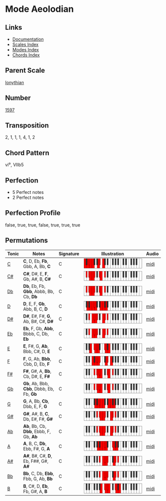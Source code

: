# Mode Aeolodian

## Links

- [Documentation](README.md)
- [Scales Index](Scales.md)
- [Modes Index](Modes.md)
- [Chords Index](Chords.md)

## Parent Scale

[Ionythian](ScaleIonythian.md)

## Number

[1597](https://ianring.com/musictheory/scales/1597)

## Transposition

2, 1, 1, 1, 4, 1, 2

## Chord Pattern

vi⁰, VIIb5

## Perfection

- 5 Perfect notes
- 2 Perfect notes

## Perfection Profile

false, true, true, false, true, true, true

## Permutations

| Tonic | Notes | Signature | Illustration | Audio |
|-------|-------|-----------|--------------|-------|
| [C](ModeCNaturalAeolodian.md) | **C**, D, Eb, **Fb**, Gbb, A, Bb, **C** | C | ![CNaturalAeolodian](ModeCNaturalAeolodian.png) | [midi](https://github.com/edipermadi/music/blob/main/docs/ModeCNaturalAeolodian.mid?raw=true) |
| [C#](ModeCSharpAeolodian.md) | **C#**, D#, E, **F**, Gb, A#, B, **C#** | C | ![CSharpAeolodian](ModeCSharpAeolodian.png) | [midi](https://github.com/edipermadi/music/blob/main/docs/ModeCSharpAeolodian.mid?raw=true) |
| [Db](ModeDFlatAeolodian.md) | **Db**, Eb, Fb, **Gbb**, Abbb, Bb, Cb, **Db** | C | ![DFlatAeolodian](ModeDFlatAeolodian.png) | [midi](https://github.com/edipermadi/music/blob/main/docs/ModeDFlatAeolodian.mid?raw=true) |
| [D](ModeDNaturalAeolodian.md) | **D**, E, F, **Gb**, Abb, B, C, **D** | C | ![DNaturalAeolodian](ModeDNaturalAeolodian.png) | [midi](https://github.com/edipermadi/music/blob/main/docs/ModeDNaturalAeolodian.mid?raw=true) |
| [D#](ModeDSharpAeolodian.md) | **D#**, E#, F#, **G**, Ab, B#, C#, **D#** | C | ![DSharpAeolodian](ModeDSharpAeolodian.png) | [midi](https://github.com/edipermadi/music/blob/main/docs/ModeDSharpAeolodian.mid?raw=true) |
| [Eb](ModeEFlatAeolodian.md) | **Eb**, F, Gb, **Abb**, Bbbb, C, Db, **Eb** | C | ![EFlatAeolodian](ModeEFlatAeolodian.png) | [midi](https://github.com/edipermadi/music/blob/main/docs/ModeEFlatAeolodian.mid?raw=true) |
| [E](ModeENaturalAeolodian.md) | **E**, F#, G, **Ab**, Bbb, C#, D, **E** | C | ![ENaturalAeolodian](ModeENaturalAeolodian.png) | [midi](https://github.com/edipermadi/music/blob/main/docs/ModeENaturalAeolodian.mid?raw=true) |
| [F](ModeFNaturalAeolodian.md) | **F**, G, Ab, **Bbb**, Cbb, D, Eb, **F** | C | ![FNaturalAeolodian](ModeFNaturalAeolodian.png) | [midi](https://github.com/edipermadi/music/blob/main/docs/ModeFNaturalAeolodian.mid?raw=true) |
| [F#](ModeFSharpAeolodian.md) | **F#**, G#, A, **Bb**, Cb, D#, E, **F#** | C | ![FSharpAeolodian](ModeFSharpAeolodian.png) | [midi](https://github.com/edipermadi/music/blob/main/docs/ModeFSharpAeolodian.mid?raw=true) |
| [Gb](ModeGFlatAeolodian.md) | **Gb**, Ab, Bbb, **Cbb**, Dbbb, Eb, Fb, **Gb** | C | ![GFlatAeolodian](ModeGFlatAeolodian.png) | [midi](https://github.com/edipermadi/music/blob/main/docs/ModeGFlatAeolodian.mid?raw=true) |
| [G](ModeGNaturalAeolodian.md) | **G**, A, Bb, **Cb**, Dbb, E, F, **G** | C | ![GNaturalAeolodian](ModeGNaturalAeolodian.png) | [midi](https://github.com/edipermadi/music/blob/main/docs/ModeGNaturalAeolodian.mid?raw=true) |
| [G#](ModeGSharpAeolodian.md) | **G#**, A#, B, **C**, Db, E#, F#, **G#** | C | ![GSharpAeolodian](ModeGSharpAeolodian.png) | [midi](https://github.com/edipermadi/music/blob/main/docs/ModeGSharpAeolodian.mid?raw=true) |
| [Ab](ModeAFlatAeolodian.md) | **Ab**, Bb, Cb, **Dbb**, Ebbb, F, Gb, **Ab** | C | ![AFlatAeolodian](ModeAFlatAeolodian.png) | [midi](https://github.com/edipermadi/music/blob/main/docs/ModeAFlatAeolodian.mid?raw=true) |
| [A](ModeANaturalAeolodian.md) | **A**, B, C, **Db**, Ebb, F#, G, **A** | C | ![ANaturalAeolodian](ModeANaturalAeolodian.png) | [midi](https://github.com/edipermadi/music/blob/main/docs/ModeANaturalAeolodian.mid?raw=true) |
| [A#](ModeASharpAeolodian.md) | **A#**, B#, C#, **D**, Eb, F##, G#, **A#** | C | ![ASharpAeolodian](ModeASharpAeolodian.png) | [midi](https://github.com/edipermadi/music/blob/main/docs/ModeASharpAeolodian.mid?raw=true) |
| [Bb](ModeBFlatAeolodian.md) | **Bb**, C, Db, **Ebb**, Fbb, G, Ab, **Bb** | C | ![BFlatAeolodian](ModeBFlatAeolodian.png) | [midi](https://github.com/edipermadi/music/blob/main/docs/ModeBFlatAeolodian.mid?raw=true) |
| [B](ModeBNaturalAeolodian.md) | **B**, C#, D, **Eb**, Fb, G#, A, **B** | C | ![BNaturalAeolodian](ModeBNaturalAeolodian.png) | [midi](https://github.com/edipermadi/music/blob/main/docs/ModeBNaturalAeolodian.mid?raw=true) |
